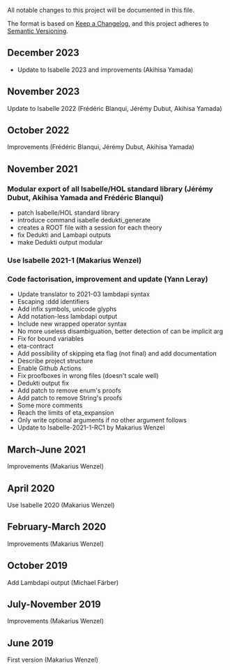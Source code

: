 All notable changes to this project will be documented in this file.

The format is based on [Keep a Changelog](https://keepachangelog.com/),
and this project adheres to [Semantic Versioning](https://semver.org/).

## December 2023

- Update to Isabelle 2023 and improvements (Akihisa Yamada)

## November 2023

Update to Isabelle 2022 (Frédéric Blanqui, Jérémy Dubut, Akihisa Yamada)

## October 2022

Improvements (Frédéric Blanqui, Jérémy Dubut, Akihisa Yamada)

## November 2021

### Modular export of all Isabelle/HOL standard library (Jérémy Dubut, Akihisa Yamada and Frédéric Blanqui)

- patch Isabelle/HOL standard library
- introduce command isabelle dedukti_generate
- creates a ROOT file with a session for each theory
- fix Dedukti and Lambapi outputs
- make Dedukti output modular

### Use Isabelle 2021-1 (Makarius Wenzel)

### Code factorisation, improvement and update (Yann Leray)

- Update translator to 2021-03 lambdapi syntax
- Escaping :ddd identifiers
- Add infix symbols, unicode glyphs
- Add notation-less lambdapi output
- Include new wrapped operator syntax
- No more useless disambiguation, better detection of can be implicit arg
- Fix for bound variables
- eta-contract
- Add possibility of skipping eta flag (not final) and add documentation
- Describe project structure
- Enable Github Actions
- Fix proofboxes in wrong files (doesn't scale well)
- Dedukti output fix
- Add patch to remove enum's proofs
- Add patch to remove String's proofs
- Some more comments
- Reach the limits of eta_expansion
- Only write optional arguments if no other argument follows
- Update to Isabelle-2021-1-RC1 by Makarius Wenzel

## March-June 2021

Improvements (Makarius Wenzel)

## April 2020

Use Isabelle 2020 (Makarius Wenzel)

## February-March 2020

Improvements (Makarius Wenzel)

## October 2019

Add Lambdapi output (Michael Färber)

## July-November 2019

Improvements (Makarius Wenzel)

## June 2019

First version (Makarius Wenzel)
